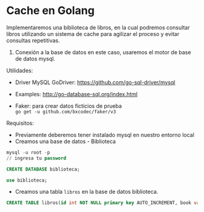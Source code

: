 # Cache en Golang

Implementaremos una biblioteca de libros, en la cual podremos consultar libros utilizando un sistema de cache para agilizar el proceso y evitar consultas repetitivas.

1. Conexión a la base de datos en este caso, usaremos el motor de base de datos mysql. 

Utilidades: 
 - Driver MySQL GoDriver: https://github.com/go-sql-driver/mysql

 - Examples: http://go-database-sql.org/index.html
 - Faker: para crear datos ficticios de prueba  
  ```go get -u github.com/bxcodec/faker/v3```

    

Requisitos: 
- Previamente deberemos tener instalado mysql en nuestro entorno local
- Creamos una base de datos - Biblioteca

```sql
mysql -u root -p
// ingresa tu password
```

```sql
CREATE DATABASE biblioteca;
```

```sql
use biblioteca;
```
  - Creamos una tabla ```libros``` en la base de datos biblioteca.

```sql
CREATE TABLE libros(id int NOT NULL primary key AUTO_INCREMENT, book varchar(255) NOT NULL, author varchar(255) NOT NULL, created_at DATETIME NOT NULL, updated_at DATETIME NOT NULL);
```